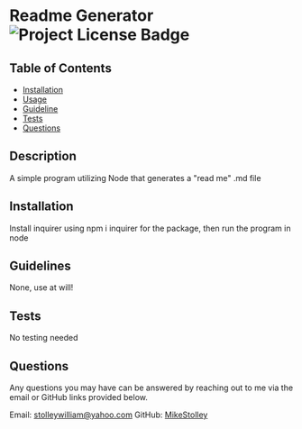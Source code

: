 
  
  # Readme Generator ![Project License Badge](https://img.shields.io/badge/license-CC-brightgreen)

  ## Table of Contents

  * [Installation](#Installation)
  * [Usage](#Usage)
  * [Guideline](#Guideline)
  * [Tests](#Tests)
  * [Questions](#Questions)

  ## Description
  A simple program utilizing Node that generates a "read me" .md file 

  ## Installation
  Install inquirer using npm i inquirer for the package, then run the program in node

  ## Guidelines
  None, use at will!

  ## Tests 
  No testing needed

  ## Questions 
  Any questions you may have can be answered by reaching out to me via the email or GitHub links provided below.

  Email: stolleywilliam@yahoo.com
  GitHub: [MikeStolley](https://github.com/MikeStoley)
